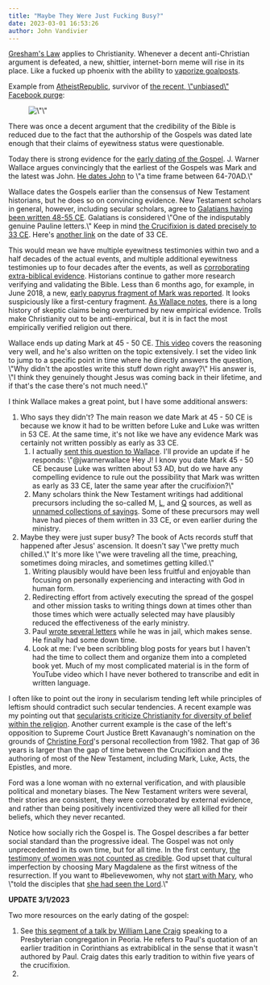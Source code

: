 ```yaml
---
title: "Maybe They Were Just Fucking Busy?"
date: 2023-03-01 16:53:26
author: John Vandivier
---
```




<!-- wp:paragraph -->
<p><a href=\"https://en.wikipedia.org/w/index.php?title=Gresham%27s_law&amp;oldid=863645930\">Gresham's Law</a> applies to Christianity. Whenever a decent anti-Christian argument is defeated, a new, shittier, internet-born meme will rise in its place. Like a fucked up phoenix with the ability to <a href=\"http://www.afterecon.com/philosophy-religion-and-apologetics/the-no-goalposts-fallacy/\">vaporize goalposts</a>.</p>
<!-- /wp:paragraph -->

<!-- wp:paragraph -->
<p>Example from <a href=\"https://www.facebook.com/AtheistRepublic\">AtheistRepublic</a>, survivor of <a href=\"https://reason.com/blog/2018/10/12/libertarian-and-police-accountability-pa\">the recent, \"unbiased\" Facebook purge</a>:</p>
<!-- /wp:paragraph -->

<!-- wp:image {\"id\":6901} -->
<figure class=\"wp-block-image\"><img src=\"http://www.afterecon.com/wp-content/uploads/2018/10/image-3.png\" alt=\"\" class=\"wp-image-6901\"/></figure>
<!-- /wp:image -->

<!-- wp:paragraph -->
<p>There was once a decent argument that the credibility of the Bible is reduced due to the fact that the authorship of the Gospels was dated late enough that their claims of eyewitness status were questionable.</p>
<!-- /wp:paragraph -->

<!-- wp:paragraph -->
<p>Today there is strong evidence for the <a href=\"http://coldcasechristianity.com/2017/theres-no-good-reason-to-deny-the-early-dating-of-the-gospels/\">early dating of the Gospel</a>. J. Warner Wallace argues convincingly that the earliest of the Gospels was Mark and the latest was John. <a href=\"http://coldcasechristianity.com/2017/johns-gospel-may-have-been-last-but-it-wasnt-late/\">He dates John</a> to \"a time frame between 64-70AD.\"</p>
<!-- /wp:paragraph -->

<!-- wp:paragraph -->
<p>Wallace dates the Gospels earlier than the consensus of New Testament historians, but he does so on convincing evidence. New Testament scholars in general, however, including secular scholars, agree to <a href=\"https://en.wikipedia.org/w/index.php?title=Dating_the_Bible&amp;oldid=863611727\">Galatians having been written 48-55 CE</a>. Galatians is considered \"One of the indisputably genuine Pauline letters.\" Keep in mind <a href=\"http://www.ncregister.com/blog/jimmy-akin/when-precisely-did-jesus-die-the-year-month-day-and-hour-revealed\">the Crucifixion is dated precisely to 33 CE</a>. Here's <a href=\"https://www.biblicalfoundations.org/when-was-jesus-born-and-when-did-he-die/\">another link</a> on the date of 33 CE.</p>
<!-- /wp:paragraph -->

<!-- wp:paragraph -->
<p>This would mean we have multiple eyewitness testimonies within two and a half decades of the actual events, and multiple additional eyewitness testimonies up to four decades after the events, as well as <a href=\"http://www.afterecon.com/religion/#bible-is-valid\">corroborating extra-biblical evidence</a>. Historians continue to gather more research verifying and validating the Bible. Less than 6 months ago, for example, in June 2018, a new, <a href=\"https://danielbwallace.com/2018/06/11/first-century-mark-fragment-second-update/\">early papyrus fragment of Mark was reported</a>. It looks suspiciously like a first-century fragment.&nbsp;<a href=\"https://www.youtube.com/watch?v=EzM3_rPZrlA&amp;feature=youtu.be&amp;t=824\">As Wallace notes</a>, there is a long history of skeptic claims being overturned by new empirical evidence. Trolls make Christianity out to be anti-empirical, but it is in fact the most empirically verified religion out there.</p>
<!-- /wp:paragraph -->

<!-- wp:paragraph -->
<p>Wallace ends up dating Mark at 45 - 50 CE. <a href=\"https://www.youtube.com/watch?v=9CUVjg888m0&amp;feature=youtu.be&amp;t=966\">This video</a> covers the reasoning very well, and he's also written on the topic extensively. I set the video link to jump to a specific point in time where he directly answers the question, \"Why didn't the apostles write this stuff down right away?\" His answer is, \"I think they genuinely thought Jesus was coming back in their lifetime, and if that's the case there's not much need.\"</p>
<!-- /wp:paragraph -->

<!-- wp:paragraph -->
<p>I think Wallace makes a great point, but I have some additional answers:<br></p>
<!-- /wp:paragraph -->

<!-- wp:list {\"ordered\":true} -->
<ol><li>Who says they didn't? The main reason we date Mark at 45 - 50 CE is because we know it had to be written before Luke and Luke was written in 53 CE. At the same time, it's not like we have any evidence Mark was certainly not written possibly as early as 33 CE.<ol><li>I actually <a href=\"https://twitter.com/JohnVandivier/status/1052348623579750400\">sent this question to Wallace</a>. I'll provide an update if he responds: \"@jwarnerwallace Hey J! I know you date Mark 45 - 50 CE because Luke was written about 53 AD, but do we have any compelling evidence to rule out the possibility that Mark was written as early as 33 CE, later the same year after the crucifixion?\"</li><li>Many scholars think the New Testament writings had additional precursors including the so-called M, <a href=\"https://en.wikipedia.org/w/index.php?title=L_source&amp;oldid=841648836\">L</a>, and <a href=\"https://en.wikipedia.org/w/index.php?title=Q_source&amp;oldid=864210677\">Q</a> sources, as well as <a href=\"https://en.wikipedia.org/w/index.php?title=Gospel_of_Mark&amp;oldid=864206535#Composition\">unnamed collections of sayings</a>. Some of these precursors may well have had pieces of them written in 33 CE, or even earlier during the ministry.</li></ol></li><li>Maybe they were just super busy? The book of Acts records stuff that happened after Jesus' ascension. It doesn't say \"we pretty much chilled.\" It's more like \"we were traveling all the time, preaching, sometimes doing miracles, and sometimes getting killed.\"<ol><li>Writing plausibly would have been less fruitful and enjoyable than focusing on personally experiencing and interacting with God in human form. </li><li>Redirecting effort from actively executing the spread of the gospel and other mission tasks to writing things down at times other than those times which were actually selected may have plausibly reduced the effectiveness of the early ministry.</li><li>Paul <a href=\"https://www.gotquestions.org/prison-epistles.html\">wrote several letters</a> while he was in jail, which makes sense. He finally had some down time.</li><li>Look at me: I've been scribbling blog posts for years but I haven't had the time to collect them and organize them into a completed book yet. Much of my most complicated material is in the form of YouTube video which I have never bothered to transcribe and edit in written language.</li></ol></li></ol>
<!-- /wp:list -->

<!-- wp:paragraph -->
<p>I often like to point out the irony in secularism tending left while principles of leftism should contradict such secular tendencies. A recent example was my pointing out that <a href=\"http://www.afterecon.com/philosophy-religion-and-apologetics/the-goldilocks-diversity-of-christianity/\">secularists criticize Christianity for diversity of belief within the religion</a>. Another current example is the case of the left's opposition to Supreme Court Justice Brett Kavanaugh's nomination on the grounds of <a href=\"https://en.wikipedia.org/w/index.php?title=Christine_Blasey_Ford&amp;oldid=864329631\">Christine Ford</a>'s personal recollection from 1982. That gap of 36 years is larger than the gap of time between the Crucifixion and the authoring of most of the New Testament, including Mark, Luke, Acts, the Epistles, and more.</p>
<!-- /wp:paragraph -->

<!-- wp:paragraph -->
<p>Ford was a lone woman with no external verification, and with plausible political and monetary biases. The New Testament writers were several, their stories are consistent, they were corroborated by external evidence, and rather than being positively incentivized they were all killed for their beliefs, which they never recanted.</p>
<!-- /wp:paragraph -->

<!-- wp:paragraph -->
<p>Notice how socially rich the Gospel is. The Gospel describes a far better social standard than the progressive ideal. The Gospel was not only unprecedented in its own time, but for all time. In the first century, <a href=\"https://rzim.org/a-slice-of-infinity/credible-witnesses/\">the testimony of women was not counted as credible</a>. God upset that cultural imperfection by choosing Mary Magdalene as the first witness of the resurrection. If you want to #believewomen, why not <a href=\"https://www.thegospelcoalition.org/blogs/justin-taylor/why-it-matters-theologically-and-historically-that-women-were-the-first-to-discover-the-empty-tomb/\">start with Mary</a>, who \"told the disciples that <a href=\"https://www.biblegateway.com/passage/?search=John+20%3A11-18&amp;version=NKJV\">she had seen the Lord</a>.\"</p>
<!-- /wp:paragraph -->

<!-- wp:paragraph -->
<p><strong>UPDATE 3/1/2023</strong></p>
<!-- /wp:paragraph -->

<!-- wp:paragraph -->
<p>Two more resources on the early dating of the gospel:</p>
<!-- /wp:paragraph -->

<!-- wp:list {\"ordered\":true} -->
<ol><li>See <a href=\"https://youtu.be/f_HzN5_TXmc?t=1450\">this segment of a talk by William Lane Craig</a> speaking to a Presbyterian congregation in Peoria. He refers to Paul's quotation of an earlier tradition in Corinthians as extrabiblical in the sense that it wasn't authored by Paul. Craig dates this early tradition to within five years of the crucifixion.</li><li></li></ol>
<!-- /wp:list -->